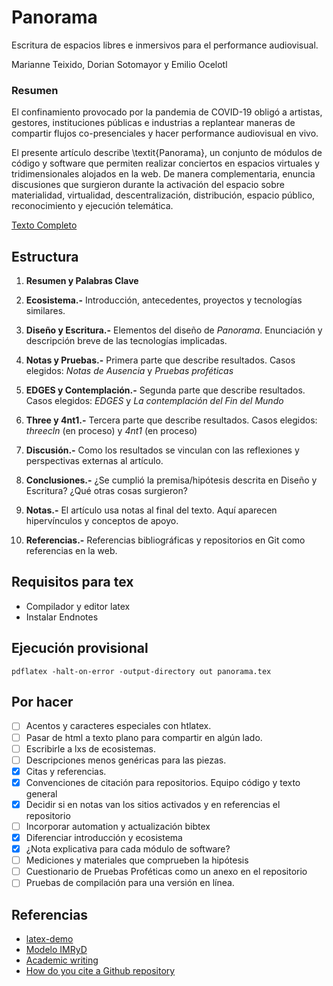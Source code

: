 # Panorama

Escritura de espacios libres e inmersivos para el performance audiovisual.

Marianne Teixido, Dorian Sotomayor y Emilio Ocelotl 

### Resumen

El confinamiento provocado por la pandemia de COVID-19 obligó a artistas, gestores, instituciones públicas e industrias a replantear maneras de compartir flujos co-presenciales y hacer performance audiovisual en vivo.

El presente artículo describe \textit{Panorama}, un conjunto de módulos de código y software que permiten realizar conciertos en espacios virtuales y tridimensionales alojados en la web. De manera complementaria, enuncia discusiones que surgieron durante la activación del espacio sobre materialidad, virtualidad, descentralización, distribución, espacio público, reconocimiento y ejecución telemática.                            

[Texto Completo](https://github.com/piranhalab/panoramaArticulo/blob/main/panorama.pdf)

## Estructura

1. **Resumen y Palabras Clave**

2. **Ecosistema.-** Introducción, antecedentes, proyectos y tecnologías similares.

3. **Diseño y Escritura.-** Elementos del diseño de *Panorama*. Enunciación y descripción breve de las tecnologías implicadas.

4. **Notas y Pruebas.-** Primera parte que describe resultados. Casos elegidos: *Notas de Ausencia* y *Pruebas proféticas*

5. **EDGES y Contemplación.-** Segunda parte que describe resultados. Casos elegidos: *EDGES* y *La contemplación del Fin del Mundo*

6. **Three y 4nt1.-** Tercera parte que describe resultados. Casos elegidos: *threecln* (en proceso) y *4nt1* (en proceso) 

7. **Discusión.-** Como los resultados se vinculan con las reflexiones y perspectivas externas al artículo. 

8. **Conclusiones.-** ¿Se cumplió la premisa/hipótesis descrita en Diseño y Escritura? ¿Qué otras cosas surgieron?

9. **Notas.-** El artículo usa notas al final del texto. Aquí aparecen hipervínculos y conceptos de apoyo. 

10. **Referencias.-** Referencias bibliográficas y repositorios en Git como referencias en la web. 

## Requisitos para tex

- Compilador y editor latex
- Instalar Endnotes

## Ejecución provisional

`pdflatex -halt-on-error -output-directory out panorama.tex`

## Por hacer

- [ ] Acentos y caracteres especiales con htlatex. 
- [ ] Pasar de html a texto plano para compartir en algún lado.
- [ ] Escribirle a lxs de ecosistemas.
- [ ] Descripciones menos genéricas para las piezas. 
- [x] Citas y referencias.
- [x] Convenciones de citación para repositorios. Equipo código y texto general 
- [x] Decidir si en notas van los sitios activados y en referencias el repositorio 
- [ ] Incorporar automation y actualización bibtex
- [x] Diferenciar introducción y ecosistema 
- [x] ¿Nota explicativa para cada módulo de software? 
- [ ] Mediciones y materiales que comprueben la hipótesis 
- [ ] Cuestionario de Pruebas Proféticas como un anexo en el repositorio 
- [ ] Pruebas de compilación para una versión en línea. 

## Referencias

- [latex-demo](https://github.com/rexmalebka/latex-demo) 
- [Modelo IMRyD](https://www.lluiscodina.com/modelo-imryd) 
- [Academic writing](https://www.unaminternacional.unam.mx/academic-writing)
- [How do you cite a Github repository](https://academia.stackexchange.com/questions/14010/how-do-you-cite-a-github-repository) 